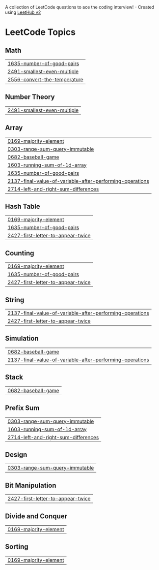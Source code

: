 A collection of LeetCode questions to ace the coding interview! - Created using [LeetHub v2](https://github.com/arunbhardwaj/LeetHub-2.0)
<!---LeetCode Topics Start-->
# LeetCode Topics
## Math
|  |
| ------- |
| [1635-number-of-good-pairs](https://github.com/eyasumulugeta/LeetCode/tree/master/1635-number-of-good-pairs) |
| [2491-smallest-even-multiple](https://github.com/eyasumulugeta/LeetCode/tree/master/2491-smallest-even-multiple) |
| [2556-convert-the-temperature](https://github.com/eyasumulugeta/LeetCode/tree/master/2556-convert-the-temperature) |
## Number Theory
|  |
| ------- |
| [2491-smallest-even-multiple](https://github.com/eyasumulugeta/LeetCode/tree/master/2491-smallest-even-multiple) |
## Array
|  |
| ------- |
| [0169-majority-element](https://github.com/eyasumulugeta/LeetCode/tree/master/0169-majority-element) |
| [0303-range-sum-query-immutable](https://github.com/eyasumulugeta/LeetCode/tree/master/0303-range-sum-query-immutable) |
| [0682-baseball-game](https://github.com/eyasumulugeta/LeetCode/tree/master/0682-baseball-game) |
| [1603-running-sum-of-1d-array](https://github.com/eyasumulugeta/LeetCode/tree/master/1603-running-sum-of-1d-array) |
| [1635-number-of-good-pairs](https://github.com/eyasumulugeta/LeetCode/tree/master/1635-number-of-good-pairs) |
| [2137-final-value-of-variable-after-performing-operations](https://github.com/eyasumulugeta/LeetCode/tree/master/2137-final-value-of-variable-after-performing-operations) |
| [2714-left-and-right-sum-differences](https://github.com/eyasumulugeta/LeetCode/tree/master/2714-left-and-right-sum-differences) |
## Hash Table
|  |
| ------- |
| [0169-majority-element](https://github.com/eyasumulugeta/LeetCode/tree/master/0169-majority-element) |
| [1635-number-of-good-pairs](https://github.com/eyasumulugeta/LeetCode/tree/master/1635-number-of-good-pairs) |
| [2427-first-letter-to-appear-twice](https://github.com/eyasumulugeta/LeetCode/tree/master/2427-first-letter-to-appear-twice) |
## Counting
|  |
| ------- |
| [0169-majority-element](https://github.com/eyasumulugeta/LeetCode/tree/master/0169-majority-element) |
| [1635-number-of-good-pairs](https://github.com/eyasumulugeta/LeetCode/tree/master/1635-number-of-good-pairs) |
| [2427-first-letter-to-appear-twice](https://github.com/eyasumulugeta/LeetCode/tree/master/2427-first-letter-to-appear-twice) |
## String
|  |
| ------- |
| [2137-final-value-of-variable-after-performing-operations](https://github.com/eyasumulugeta/LeetCode/tree/master/2137-final-value-of-variable-after-performing-operations) |
| [2427-first-letter-to-appear-twice](https://github.com/eyasumulugeta/LeetCode/tree/master/2427-first-letter-to-appear-twice) |
## Simulation
|  |
| ------- |
| [0682-baseball-game](https://github.com/eyasumulugeta/LeetCode/tree/master/0682-baseball-game) |
| [2137-final-value-of-variable-after-performing-operations](https://github.com/eyasumulugeta/LeetCode/tree/master/2137-final-value-of-variable-after-performing-operations) |
## Stack
|  |
| ------- |
| [0682-baseball-game](https://github.com/eyasumulugeta/LeetCode/tree/master/0682-baseball-game) |
## Prefix Sum
|  |
| ------- |
| [0303-range-sum-query-immutable](https://github.com/eyasumulugeta/LeetCode/tree/master/0303-range-sum-query-immutable) |
| [1603-running-sum-of-1d-array](https://github.com/eyasumulugeta/LeetCode/tree/master/1603-running-sum-of-1d-array) |
| [2714-left-and-right-sum-differences](https://github.com/eyasumulugeta/LeetCode/tree/master/2714-left-and-right-sum-differences) |
## Design
|  |
| ------- |
| [0303-range-sum-query-immutable](https://github.com/eyasumulugeta/LeetCode/tree/master/0303-range-sum-query-immutable) |
## Bit Manipulation
|  |
| ------- |
| [2427-first-letter-to-appear-twice](https://github.com/eyasumulugeta/LeetCode/tree/master/2427-first-letter-to-appear-twice) |
## Divide and Conquer
|  |
| ------- |
| [0169-majority-element](https://github.com/eyasumulugeta/LeetCode/tree/master/0169-majority-element) |
## Sorting
|  |
| ------- |
| [0169-majority-element](https://github.com/eyasumulugeta/LeetCode/tree/master/0169-majority-element) |
<!---LeetCode Topics End-->